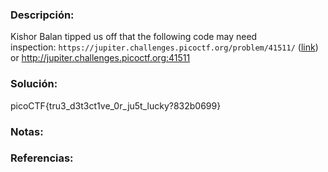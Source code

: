 ### Descripción: 
Kishor Balan tipped us off that the following code may need inspection: `https://jupiter.challenges.picoctf.org/problem/41511/` ([link](https://jupiter.challenges.picoctf.org/problem/41511/)) or http://jupiter.challenges.picoctf.org:41511
### Solución:
picoCTF{tru3_d3t3ct1ve_0r_ju5t_lucky?832b0699}
### Notas:

### Referencias:
